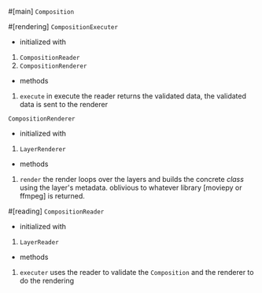 #[main]
`Composition`

#[rendering]
`CompositionExecuter`
- initialized with
1. `CompositionReader`
2. `CompositionRenderer`
- methods
1. `execute`
in execute the reader returns the validated data, the validated data is sent to the renderer

`CompositionRenderer`
- initialized with 
1. `LayerRenderer`
- methods
1. `render`
the render loops over the layers and builds the concrete _class_ using the layer's metadata.
oblivious to whatever library [moviepy or ffmpeg] is returned.  


#[reading]
`CompositionReader` 
- initialized with 
1. `LayerReader` 
- methods
1. `executer` uses the reader to validate the `Composition` and the renderer to do the rendering
